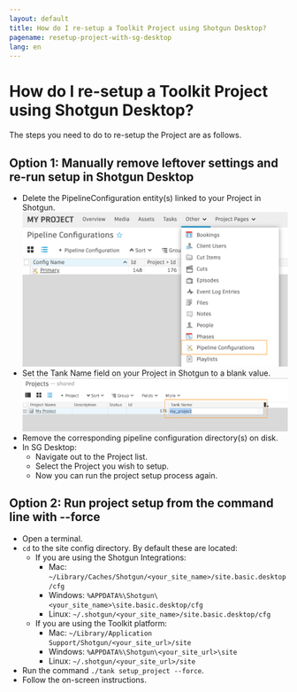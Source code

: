 ```yaml
---
layout: default
title: How do I re-setup a Toolkit Project using Shotgun Desktop?
pagename: resetup-project-with-sg-desktop
lang: en
---
```


# How do I re-setup a Toolkit Project using Shotgun Desktop?

The steps you need to do to re-setup the Project are as follows.

## Option 1: Manually remove leftover settings and re-run setup in Shotgun Desktop

- Delete the PipelineConfiguration entity(s) linked to your Project in Shotgun. ![Access to the PipelineConfiguration entity page](../../../images/quick-answers/administering/pipeline-configuration-entity-page.png)
- Set the Tank Name field on your Project in Shotgun to a blank value. ![Clear the project tank name field](../../../images/quick-answers/administering/clear-project-tank-name.png)
- Remove the corresponding pipeline configuration directory(s) on disk.
- In SG Desktop:
    - Navigate out to the Project list.
    - Select the Project you wish to setup.
    - Now you can run the project setup process again.

## Option 2: Run project setup from the command line with --force

- Open a terminal.
- `cd` to the site config directory. By default these are located:
    - If you are using the Shotgun Integrations:
        - Mac: `~/Library/Caches/Shotgun/<your_site_name>/site.basic.desktop/cfg`
        - Windows: `%APPDATA%\Shotgun\<your_site_name>\site.basic.desktop/cfg`
        - Linux: `~/.shotgun/<your_site_name>/site.basic.desktop/cfg`
    - If you are using the Toolkit platform:
        - Mac: `~/Library/Application Support/Shotgun/<your_site_url>/site`
        - Windows: `%APPDATA%\Shotgun\<your_site_url>\site`
        - Linux: `~/.shotgun/<your_site_url>/site`
- Run the command `./tank setup_project --force`.
- Follow the on-screen instructions.